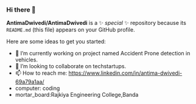 ### Hi there 👋

**AntimaDwivedi/AntimaDwivedi** is a ✨ _special_ ✨ repository because its `README.md` (this file) appears on your GitHub profile.

Here are some ideas to get you started:

- 🔭 I’m currently working on project named Accident Prone detection in vehicles.
- 👯 I’m looking to collaborate on techstartups.
- 📫 How to reach me: https://www.linkedin.com/in/antima-dwivedi-69a79a1aa/
- computer: coding
- mortar_board:Rajkiya Engineering College,Banda


